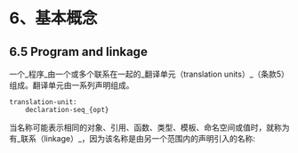 # 6、基本概念

## 6.5 Program and linkage

一个_程序_由一个或多个联系在一起的_翻译单元（translation units）_（条款5）组成。翻译单元由一系列声明组成。

```text
translation-unit:
    declaration-seq_{opt}
```

当名称可能表示相同的对象、引用、函数、类型、模板、命名空间或值时，就称为有_联系（linkage）_，因为该名称是由另一个范围内的声明引入的名称:



